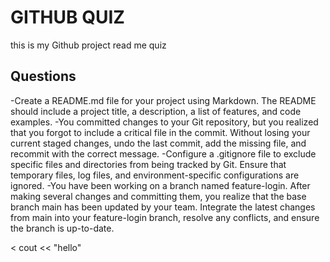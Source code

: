# GITHUB QUIZ 
this is my Github project read me quiz

## Questions 

   -Create a README.md file for your project using Markdown. The README should include a project title, a description, a list of features, and code examples.
   -You committed changes to your Git repository, but you realized that you forgot to include a critical file in the commit. Without losing your current staged changes, undo the last commit, add the missing file, and recommit with the correct message.
   -Configure a .gitignore file to exclude specific files and directories from being tracked by Git. Ensure that temporary files, log files, and environment-specific configurations are ignored.
   -You have been working on a branch named feature-login. After making several changes and committing them, you realize that the base branch main has been updated by your team. Integrate the latest changes from main into your feature-login branch, resolve any conflicts, and ensure the branch is up-to-date.

   <  cout << "hello" 